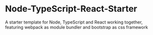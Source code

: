 # Node-TypeScript-React-Starter
A starter template for Node, TypeScript and React working together, featuring webpack as module bundler and bootstrap as css framework
